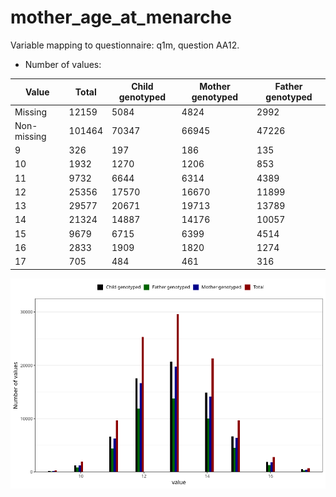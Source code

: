 # mother_age_at_menarche
Variable mapping to questionnaire: q1m, question AA12.
- Number of values:

| Value | Total | Child genotyped | Mother genotyped | Father genotyped |
| ----- | ----- | --------------- | ---------------- | ---------------- |
| Missing | 12159 | 5084 | 4824 | 2992 |
| Non-missing | 101464 | 70347 | 66945 | 47226 |
| 9 | 326 | 197 | 186 | 135 |
| 10 | 1932 | 1270 | 1206 | 853 |
| 11 | 9732 | 6644 | 6314 | 4389 |
| 12 | 25356 | 17570 | 16670 | 11899 |
| 13 | 29577 | 20671 | 19713 | 13789 |
| 14 | 21324 | 14887 | 14176 | 10057 |
| 15 | 9679 | 6715 | 6399 | 4514 |
| 16 | 2833 | 1909 | 1820 | 1274 |
| 17 | 705 | 484 | 461 | 316 |



![](mother_age_at_menarche_n.png)



